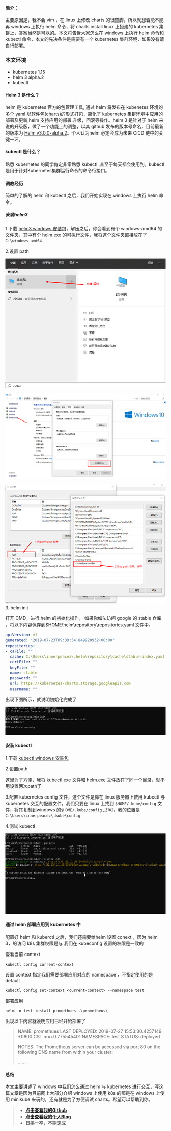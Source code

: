 #### 简介：

主要原因是，我不会 vim ，在 linux 上修改 charts 的很蹩脚，所以就想着能不能再 windows 上执行 helm 命令，将 charts install linux 上搭建的 kubernetes 集群上，答案当然是可以的。本文将告诉大家怎么在 windows 上执行 helm 命令和 kubectl 命令，本文的先决条件是需要有一个 kubernetes 集群环境，如果没有请自行部署。

### 本文环境

- kubernetes 1.15
- helm 3 alpha.2
- kubectl 

#### Helm 3 是什么？

helm 是 kubernetes 官方的包管理工具, 	通过 helm 将发布在 kubenetes 环境的多个 yaml 以软件包(charts)的形式打包，简化了 kubernetes 集群环境中应用的部署及更新,helm 支持应用的部署,升级，回滚等操作。helm 3 是针对于 helm 来说的升级版，做了一个功能上的调整，以其 github 发布的版本号命名，目前最新的版本为 [Helm v3.0.0-alpha.2](https://github.com/helm/helm/releases/tag/v3.0.0-alpha.2)。个人认为helm 必定会成为未来 CICD 链中的关键一环。

#### kubectl 是什么？

熟悉 kubernetes 的同学肯定非常熟悉 kubectl ,甚至于每天都会使用到。kubectl是用于针对Kubernetes集群运行命令的命令行接口。

#### 调教经历

简单的了解的 helm 和 kubectl 之后，我们开始实现在 windows 上执行 helm 命令。

##### 安装helm3

1.下载 [helm3 windows 安装包](https://github.com/helm/helm/releases/tag/v3.0.0-alpha.2)，解压之后，你会看到有个 windows-amd64 的文件夹，其中有个 helm.exe 的可执行文件，我将这个文件夹直接放在了 `C:\windows-amd64`

2.设置 path

![1564151212023](../images/1564151212023.png)

![1564151483086](../images/1564151483086.png)

![1564151916623](../images/1564151916623.png)3. helm init 

打开 CMD，进行 helm 的初始化操作， 如果你如法访问 google 的 stable 仓库 ，将以下内容保存到$HOME\helm\repository\repositories.yaml 文件中。

```yaml
apiVersion: v1
generated: "2019-07-23T09:39:54.849920932+08:00"
repositories:
- caFile: ""
  cache: C:\Users\innerpeacez\.helm\repository\cache\stable-index.yaml
  certFile: ""
  keyFile: ""
  name: stable
  password: ""
  url: https://kubernetes-charts.storage.googleapis.com
  username: ""
```

出现下图所示，就说明初始化完成了

![1564152036983](../images/1564152036983.png)

#### 安装 kubectl 

1.下载 [kubectl windows 安装包](https://storage.googleapis.com/kubernetes-release/release/v1.9.0/bin/windows/amd64/kubectl.exe)

2.设置path

这里为了方便，我将 kubectl.exe 文件和 helm.exe 文件放在了同一个目录，就不用设置两次path了

3.配置 kubernetes config 文件，这个文件是你在 linux 服务器上使用 kubectl 与kubernetes 交互的配置文件，我们只要在 linux 上找到 `$HOME/.kube/config` 文件，将其复制到windows 的`$HOME/.kube/config` ,即可，我的位置是 `C:\Users\innerpeacez\.kube\config`

4.测试 kubectl 

![1564213477567](../images/1564213477567.png)

 #### 通过 helm 部署应用到 kubernetes 中

配置好 helm 和 kuberctl 之后，我们还需要给helm 设置 conext ，因为 helm 3，的访问 k8s 集群权限是与 我们在 kubeconfig 设置的权限是一致的

查看当前 context

```shell
kubectl config current-context
```

设置 context 指定我们需要部署应用对应的 namespace ，不指定使用的是 default

```shell
kubectl config set-context <current-context> --namespace test
```

部署应用

```shell
helm -n test install promethues .\prometheus\
```

出现以下内容就说明应用已经开始部署了

> NAME: promethues
> LAST DEPLOYED: 2019-07-27 15:53:30.4257149 +0800 CST m=+0.775545401
> NAMESPACE: test
> STATUS: deployed
>
> NOTES:
> The Prometheus server can be accessed via port 80 on the following DNS name from within your cluster:
>
> .......

#### 总结

本文主要讲述了 windows 中我们怎么通过 helm 与 kubernetes 进行交互，写这篇文章是因为目前网上大部分介绍 windows 上使用 k8s 的都是在 windows 上使用 minikube 来玩的，还有就是为了方便调试 charts。希望可以帮助到你。

> - [**点击查看我的Github**](https://github.com/innerpeacez)
> - [**点击查看我的个人Blog**](https://ipzgo.top)
> - **日拱一卒，不期速成**

